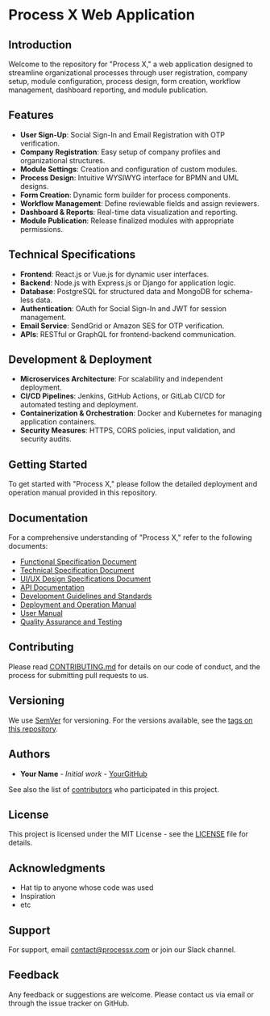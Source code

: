 # Process X Web Application

## Introduction

Welcome to the repository for "Process X," a web application designed to streamline organizational processes through user registration, company setup, module configuration, process design, form creation, workflow management, dashboard reporting, and module publication.

## Features

- **User Sign-Up**: Social Sign-In and Email Registration with OTP verification.
- **Company Registration**: Easy setup of company profiles and organizational structures.
- **Module Settings**: Creation and configuration of custom modules.
- **Process Design**: Intuitive WYSIWYG interface for BPMN and UML designs.
- **Form Creation**: Dynamic form builder for process components.
- **Workflow Management**: Define reviewable fields and assign reviewers.
- **Dashboard & Reports**: Real-time data visualization and reporting.
- **Module Publication**: Release finalized modules with appropriate permissions.

## Technical Specifications

- **Frontend**: React.js or Vue.js for dynamic user interfaces.
- **Backend**: Node.js with Express.js or Django for application logic.
- **Database**: PostgreSQL for structured data and MongoDB for schema-less data.
- **Authentication**: OAuth for Social Sign-In and JWT for session management.
- **Email Service**: SendGrid or Amazon SES for OTP verification.
- **APIs**: RESTful or GraphQL for frontend-backend communication.

## Development & Deployment

- **Microservices Architecture**: For scalability and independent deployment.
- **CI/CD Pipelines**: Jenkins, GitHub Actions, or GitLab CI/CD for automated testing and deployment.
- **Containerization & Orchestration**: Docker and Kubernetes for managing application containers.
- **Security Measures**: HTTPS, CORS policies, input validation, and security audits.

## Getting Started

To get started with "Process X," please follow the detailed deployment and operation manual provided in this repository.

## Documentation

For a comprehensive understanding of "Process X," refer to the following documents:

- [Functional Specification Document](#)
- [Technical Specification Document](#)
- [UI/UX Design Specifications Document](#)
- [API Documentation](#)
- [Development Guidelines and Standards](#)
- [Deployment and Operation Manual](#)
- [User Manual](#)
- [Quality Assurance and Testing](#)

## Contributing

Please read [CONTRIBUTING.md](CONTRIBUTING.md) for details on our code of conduct, and the process for submitting pull requests to us.

## Versioning

We use [SemVer](http://semver.org/) for versioning. For the versions available, see the [tags on this repository](#).

## Authors

- **Your Name** - *Initial work* - [YourGitHub](#)

See also the list of [contributors](#) who participated in this project.

## License

This project is licensed under the MIT License - see the [LICENSE](LICENSE) file for details.

## Acknowledgments

- Hat tip to anyone whose code was used
- Inspiration
- etc

## Support

For support, email contact@processx.com or join our Slack channel.

## Feedback

Any feedback or suggestions are welcome. Please contact us via email or through the issue tracker on GitHub.